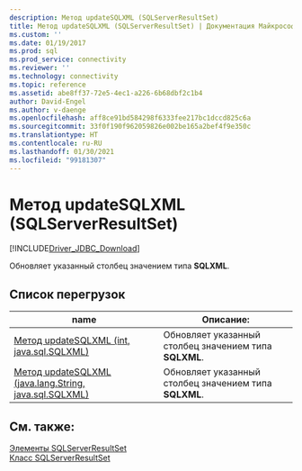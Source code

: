 ```yaml
---
description: Метод updateSQLXML (SQLServerResultSet)
title: Метод updateSQLXML (SQLServerResultSet) | Документация Майкрософт
ms.custom: ''
ms.date: 01/19/2017
ms.prod: sql
ms.prod_service: connectivity
ms.reviewer: ''
ms.technology: connectivity
ms.topic: reference
ms.assetid: abe8ff37-72e5-4ec1-a226-6b68dbf2c1b4
author: David-Engel
ms.author: v-daenge
ms.openlocfilehash: aff8ce91bd584298f6333fee217bc1dccd825c6a
ms.sourcegitcommit: 33f0f190f962059826e002be165a2bef4f9e350c
ms.translationtype: HT
ms.contentlocale: ru-RU
ms.lasthandoff: 01/30/2021
ms.locfileid: "99181307"
---
```

# <a name="updatesqlxml-method-sqlserverresultset"></a>Метод updateSQLXML (SQLServerResultSet)
[!INCLUDE[Driver_JDBC_Download](../../../includes/driver_jdbc_download.md)]

  Обновляет указанный столбец значением типа **SQLXML**.  
  
## <a name="overload-list"></a>Список перегрузок  
  
|name|Описание:|  
|----------|-----------------|  
|[Метод updateSQLXML (int, java.sql.SQLXML)](../../../connect/jdbc/reference/updatesqlxml-method-int-java-sql-sqlxml.md)|Обновляет указанный столбец значением типа **SQLXML**.|  
|[Метод updateSQLXML (java.lang.String, java.sql.SQLXML)](../../../connect/jdbc/reference/updatesqlxml-method-java-lang-string-java-sql-sqlxml.md)|Обновляет указанный столбец значением типа **SQLXML**.|  
  
## <a name="see-also"></a>См. также:  
 [Элементы SQLServerResultSet](../../../connect/jdbc/reference/sqlserverresultset-members.md)   
 [Класс SQLServerResultSet](../../../connect/jdbc/reference/sqlserverresultset-class.md)  
  
  

